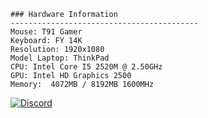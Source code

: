     ### Hardware Information
    ------------------------------------------
    Mouse: T91 Gamer
    Keyboard: FY 14K
    Resolution: 1920x1080
    Model Laptop: ThinkPad
    CPU: Intel Core I5 2520M @ 2.50GHz
    GPU: Intel HD Graphics 2500
    Memory:  4072MB / 8192MB 1600MHz

[![Discord](https://img.shields.io/badge/Discord-7289DA?style=for-the-badge&logo=discord&logoColor=white)](https://discord.com/)












